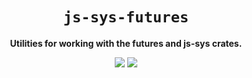 <div align="center">
  <h1><code>js-sys-futures</code></h1>
  <p>
    <strong>Utilities for working with the futures and js-sys crates.</strong>
  </p>
  <p style="margin-bottom: 0.5ex;">
    <a href="https://hvithrafn.github.io/js-sys-futures/js_sys_futures"><img
        src="https://img.shields.io/badge/docs-latest-blueviolet?logo=Read-the-docs&logoColor=white"
        /></a>
    <a href="https://github.com/hvithrafn/js-sys-futures/actions"><img
        src="https://github.com/hvithrafn/js-sys-futures/workflows/main/badge.svg"
        /></a>
    <!-- <a href="https://codecov.io/gh/hvithrafn/js-sys-futures"><img
        src="https://codecov.io/gh/hvithrafn/js-sys-futures/branches/main/graph/badge.svg"
        /></a> -->
  </p>
</div>
